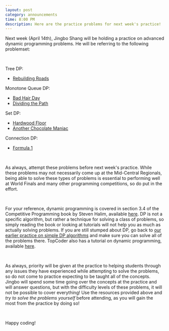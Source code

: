 ```yaml
---
layout: post
category: announcements
time: 8:00 PM
description: Here are the practice problems for next week's practice!
---
```


Next week (April 14th), Jingbo Shang will be holding a practice on 
advanced dynamic programming problems. He will be referring to the following 
problemset:

<br/>

Tree DP:

  * [Rebuilding Roads][1]

Monotone Queue DP:

  * [Bad Hair Day][2]
  * [Dividing the Path][3]

Set DP: 

  * [Hardwood Floor][4]
  * [Another Chocolate Maniac][5]

Connection DP: 

  * [Formula 1][6]

<br/>

As always, attempt these problems before next week's practice. 
While these problems may not necessarily come up at the Mid-Central Regionals, being 
able to solve these types of problems is essential to performing well at World Finals 
and many other programming competitions, so do put in the effort.

<br/>

For your reference, dynamic programming is covered in section 3.4 of the 
Competitive Programming book by Steven Halim, available [here][Halim]. DP is 
not a specific algorithm, but rather a technique for solving a class of 
problems, so simply reading the book or looking at tutorials will not help you 
as much as actually solving problems. If you are still stumped about DP, go 
back to [our earlier practice on simple DP algorithms](/announcements/2015/02/04/practice-problems-for-the-week-of-feb-03.html) 
and make sure you can solve all of the problems there.
TopCoder also has a tutorial on dynamic programming, available [here][TopCoderDP].
 
<br/>

As always, priority will be given at the practice to helping 
students through any issues they have experienced while attempting to solve 
the problems, so do not come to practice expecting to be taught all of the 
concepts. Jingbo will spend some time going over the concepts at the practice 
and will answer questions, but with the difficulty levels of these problems, 
it will not be possible to cover everything! Use the resources provided above 
and <i>try to solve the problems yourself</i> before attending, as you will 
gain the most from the practice by doing so!


<br/>

Happy coding!

[Halim]: http://www.comp.nus.edu.sg/~stevenha/myteaching/competitive_programming/cp1.pdf
[1]: http://poj.org/problem?id=1947
[2]: http://poj.org/problem?id=3250
[3]: http://poj.org/problem?id=2373
[4]: http://acm.sgu.ru/problem.php?contest=0&problem=131
[5]: http://acm.sgu.ru/problem.php?contest=0&problem=132
[6]: http://acm.timus.ru/problem.aspx?space=1&num=1519
[TopCoderDP]: https://www.topcoder.com/community/data-science/data-science-tutorials/dynamic-programming-from-novice-to-advanced/
